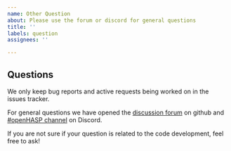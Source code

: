 ```yaml
---
name: Other Question
about: Please use the forum or discord for general questions
title: ''
labels: question
assignees: ''

---
```


## Questions

We only keep bug reports and active requests being worked on in the issues tracker.

For general questions we have opened the [discussion forum](https://github.com/HASwitchPlate/openHASP/discussions) on github and [#openHASP channel](https://discord.gg/VCWyuhF) on Discord.

If you are not sure if your question is related to the code development, feel free to ask!
